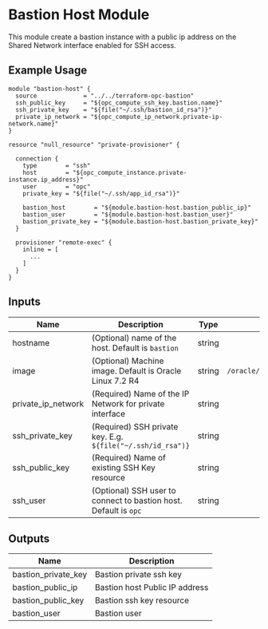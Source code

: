 Bastion Host Module
===================

This module create a bastion instance with a public ip address on the Shared Network interface enabled for SSH access.

Example Usage
-------------

```hcl
module "bastion-host" {
  source             = "../../terraform-opc-bastion"
  ssh_public_key     = "${opc_compute_ssh_key.bastion.name}"
  ssh_private_key    = "${file("~/.ssh/bastion_id_rsa")}"
  private_ip_network = "${opc_compute_ip_network.private-ip-network.name}"
}

resource "null_resource" "private-provisioner" {

  connection {
    type        = "ssh"
    host        = "${opc_compute_instance.private-instance.ip_address}"
    user        = "opc"
    private_key = "${file("~/.ssh/app_id_rsa")}"

    bastion_host        = "${module.bastion-host.bastion_public_ip}"
    bastion_user        = "${module.bastion-host.bastion_user}"
    bastion_private_key = "${module.bastion-host.bastion_private_key}"
  }

  provisioner "remote-exec" {
    inline = [
      ...
    ]
  }
}
```

Inputs
------

| Name               | Description                                                      | Type   | Default                              | Required |
|--------------------|------------------------------------------------------------------|:------:|:------------------------------------:|:--------:|
| hostname           | (Optional) name of the host. Default is `bastion`                | string |              `bastion`               |    no    |
| image              | (Optional) Machine image. Default is Oracle Linux 7.2 R4         | string | `/oracle/public/OL_7.2_UEKR4_x86_64` |    no    |
| private_ip_network | (Required) Name of the IP Network for private interface          | string |                  \-                  |   yes    |
| ssh_private_key    | (Required) SSH private key. E.g. `${file("~/.ssh/id_rsa")}`      | string |                  \-                  |   yes    |
| ssh_public_key     | (Required) Name of existing SSH Key resource                     | string |                  \-                  |   yes    |
| ssh_user           | (Optional) SSH user to connect to bastion host. Default is `opc` | string |                `opc`                 |    no    |

Outputs
-------

| Name                | Description                    |
|---------------------|--------------------------------|
| bastion_private_key | Bastion private ssh key        |
| bastion_public_ip   | Bastion host Public IP address |
| bastion_public_key  | Bastion ssh key resource       |
| bastion_user        | Bastion user                   |
